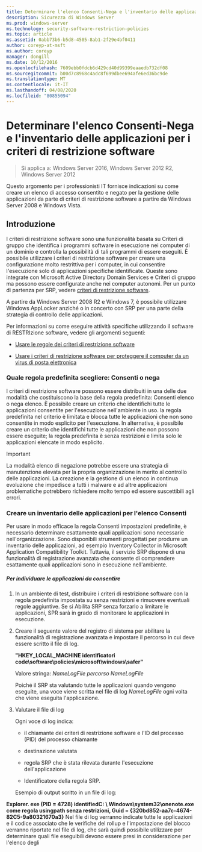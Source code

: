 ```yaml
---
title: Determinare l'elenco Consenti-Nega e l'inventario delle applicazioni per i criteri di restrizione software
description: Sicurezza di Windows Server
ms.prod: windows-server
ms.technology: security-software-restriction-policies
ms.topic: article
ms.assetid: 0abb73b6-b5d8-4505-8ab1-2f29e4bf0411
author: coreyp-at-msft
ms.author: coreyp
manager: dongill
ms.date: 10/12/2016
ms.openlocfilehash: 7609ebb0fdcb6d429cd40d99399eaaedb732df08
ms.sourcegitcommit: b00d7c8968c4adc8f699dbee694afe6ed36bc9de
ms.translationtype: MT
ms.contentlocale: it-IT
ms.lasthandoff: 04/08/2020
ms.locfileid: "80855094"
---
```

# <a name="determine-allow-deny-list-and-application-inventory-for-software-restriction-policies"></a>Determinare l'elenco Consenti-Nega e l'inventario delle applicazioni per i criteri di restrizione software

>Si applica a: Windows Server 2016, Windows Server 2012 R2, Windows Server 2012

Questo argomento per i professionisti IT fornisce indicazioni su come creare un elenco di accesso consentito e negato per la gestione delle applicazioni da parte di criteri di restrizione software a partire da Windows Server 2008 e Windows Vista.

## <a name="introduction"></a>Introduzione
I criteri di restrizione software sono una funzionalità basata su Criteri di gruppo che identifica i programmi software in esecuzione nei computer di un dominio e controlla la possibilità di tali programmi di essere eseguiti. È possibile utilizzare i criteri di restrizione software per creare una configurazione molto restrittiva per i computer, in cui consentire l'esecuzione solo di applicazioni specifiche identificate. Queste sono integrate con Microsoft Active Directory Domain Services e Criteri di gruppo ma possono essere configurate anche nei computer autonomi. Per un punto di partenza per SRP, vedere [criteri di restrizione software](software-restriction-policies.md).

A partire da Windows Server 2008 R2 e Windows 7, è possibile utilizzare Windows AppLocker anziché o in concerto con SRP per una parte della strategia di controllo delle applicazioni.

Per informazioni su come eseguire attività specifiche utilizzando il software di RESTRIzione software, vedere gli argomenti seguenti:

-   [Usare le regole dei criteri di restrizione software](work-with-software-restriction-policies-rules.md)

-   [Usare i criteri di restrizione software per proteggere il computer da un virus di posta elettronica](use-software-restriction-policies-to-help-protect-your-computer-against-an-email-virus.md)

### <a name="what-default-rule-to-choose-allow-or-deny"></a>Quale regola predefinita scegliere: Consenti o nega
I criteri di restrizione software possono essere distribuiti in una delle due modalità che costituiscono la base della regola predefinita: Consenti elenco o nega elenco. È possibile creare un criterio che identifichi tutte le applicazioni consentite per l'esecuzione nell'ambiente in uso. la regola predefinita nel criterio è limitata e blocca tutte le applicazioni che non sono consentite in modo esplicito per l'esecuzione. In alternativa, è possibile creare un criterio che identifichi tutte le applicazioni che non possono essere eseguite; la regola predefinita è senza restrizioni e limita solo le applicazioni elencate in modo esplicito.

> [!IMPORTANT]
> La modalità elenco di negazione potrebbe essere una strategia di manutenzione elevata per la propria organizzazione in merito al controllo delle applicazioni. La creazione e la gestione di un elenco in continua evoluzione che impedisce a tutti i malware e ad altre applicazioni problematiche potrebbero richiedere molto tempo ed essere suscettibili agli errori.

### <a name="create-an-inventory-of-your-applications-for-the-allow-list"></a>Creare un inventario delle applicazioni per l'elenco Consenti
Per usare in modo efficace la regola Consenti impostazioni predefinite, è necessario determinare esattamente quali applicazioni sono necessarie nell'organizzazione. Sono disponibili strumenti progettati per produrre un inventario delle applicazioni, ad esempio Inventory Collector in Microsoft Application Compatibility Toolkit. Tuttavia, il servizio SRP dispone di una funzionalità di registrazione avanzata che consente di comprendere esattamente quali applicazioni sono in esecuzione nell'ambiente.

##### <a name="to-discover-which-applications-to-allow"></a>Per individuare le applicazioni da consentire

1.  In un ambiente di test, distribuire i criteri di restrizione software con la regola predefinita impostata su senza restrizioni e rimuovere eventuali regole aggiuntive. Se si Abilita SRP senza forzarlo a limitare le applicazioni, SPR sarà in grado di monitorare le applicazioni in esecuzione.

2.  Creare il seguente valore del registro di sistema per abilitare la funzionalità di registrazione avanzata e impostare il percorso in cui deve essere scritto il file di log.

    **"HKEY_LOCAL_MACHINE identificatori code\software\policies\microsoft\windows\safer\"**

    Valore stringa: *NameLogFile percorso NameLogFile*

    Poiché il SRP sta valutando tutte le applicazioni quando vengono eseguite, una voce viene scritta nel file di log *NameLogFile* ogni volta che viene eseguita l'applicazione.

3.  Valutare il file di log

    Ogni voce di log indica:

    -   il chiamante dei criteri di restrizione software e l'ID del processo (PID) del processo chiamante

    -   destinazione valutata

    -   regola SRP che è stata rilevata durante l'esecuzione dell'applicazione

    -   Identificatore della regola SRP.

    Esempio di output scritto in un file di log:

**Explorer. exe (PID = 4728) identifiedC: \ Windows\system32\onenote.exe come regola usingpath senza restrizioni, Guid = {320bd852-aa7c-4674-82C5-9a80321670a3}**    Nel file di log verranno indicate tutte le applicazioni e il codice associato che le verifiche del rollup e l'impostazione del blocco verranno riportate nel file di log, che sarà quindi possibile utilizzare per determinare quali file eseguibili devono essere presi in considerazione per l'elenco degli


